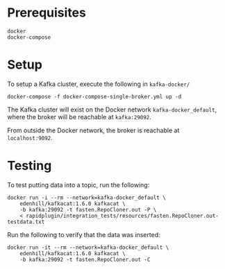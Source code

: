 #  Prerequisites

```
docker
docker-compose
```

# Setup

To setup a Kafka cluster, execute the following in ```kafka-docker/```

``` console
docker-compose -f docker-compose-single-broker.yml up -d
```

The Kafka cluster will exist on the Docker network ```kafka-docker_default```, where the broker will be reachable at ```kafka:29092```.

From outside the Docker network, the broker is reachable at ```localhost:9092```.

# Testing

To test putting data into a topic, run the following:
``` console
docker run -i --rm --network=kafka-docker_default \
    edenhill/kafkacat:1.6.0 kafkacat \
    -b kafka:29092 -t fasten.RepoCloner.out -P \
    < rapidplugin/integration_tests/resources/fasten.RepoCloner.out-testdata.txt
```

Run the following to verify that the data was inserted:
``` console
docker run -it --rm --network=kafka-docker_default \
    edenhill/kafkacat:1.6.0 kafkacat \
    -b kafka:29092 -t fasten.RepoCloner.out -C
```
